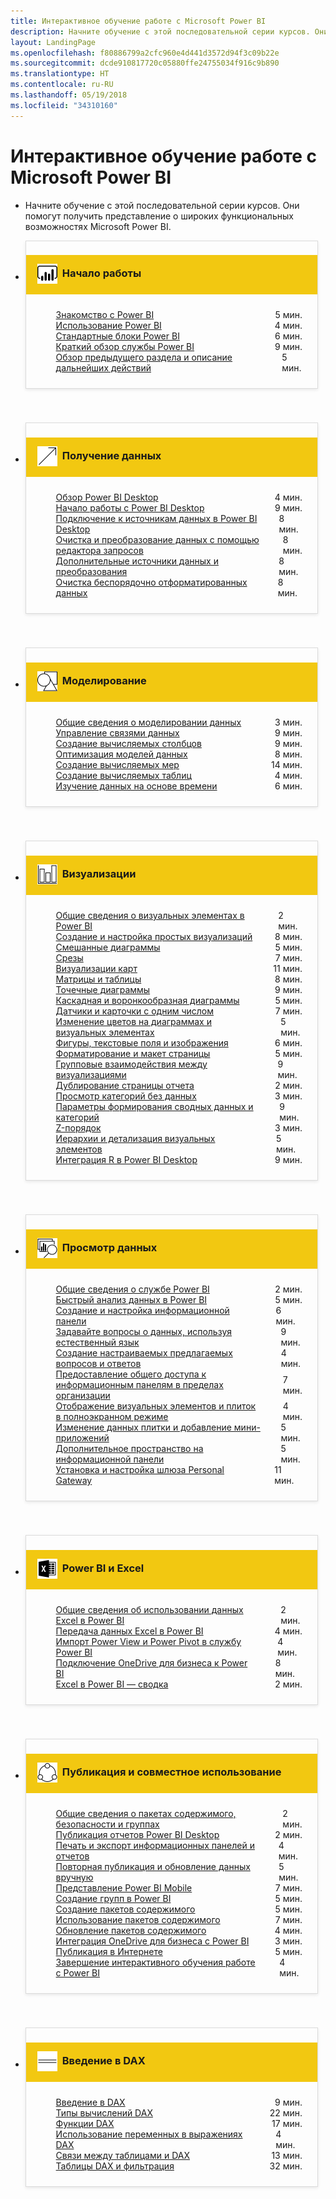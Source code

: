 ```yaml
---
title: Интерактивное обучение работе с Microsoft Power BI
description: Начните обучение с этой последовательной серии курсов. Они помогут получить представление о широких функциональных возможностях Microsoft Power BI.
layout: LandingPage
ms.openlocfilehash: f80886799a2cfc960e4d441d3572d94f3c09b22e
ms.sourcegitcommit: dcde910817720c05880ffe24755034f916c9b890
ms.translationtype: HT
ms.contentlocale: ru-RU
ms.lasthandoff: 05/19/2018
ms.locfileid: "34310160"
---
```

<div id="main" class="v2">
    <div class="container">
        <h1>Интерактивное обучение работе с Microsoft Power BI</h1>
        <ul id="databases" class="cardsL panelContent" style="display: block; margin: 0px;">
          <li class="fullSpan">
              <div class="container intro">
                  <p>Начните обучение с этой последовательной серии курсов. Они помогут получить представление о широких функциональных возможностях Microsoft Power BI.</p>
              </div>
          </li>
          <li>
            <div class="cardSize">
                <div class="cardPadding">
                  <div class="card" style="padding: 0 12px 54px 0;">
                      <div class="cardText" style="box-shadow: 0 2px 5px #e8e8e8; border: 1px solid #dbdbdb;">
                          <h3 class="bgdAccent1" style="padding: 8px; display: flex; background: #f2c811; font-weight: bold; border-bottom: 0; margin-bottom: 0; line-height: 42px">
                            <div class="cardImageOuter" style="margin: 0 8px 0 10px;">
                              <div class="cardImage" style="width: 32px;">
                                <img src="media/logo_power-bi.svg" alt="" data-linktype="absolute-path" class="x-hidden-focus" style="position: relative; top: 6px;">
                              </div>
                            </div>
Начало работы </h3>
                          <ul class="noBullet" style="margin: 24px;">
                              <li style="display: flex; justify-content: space-between;">
                                <a class="barLink" href="gettingstarted.yml?tutorial-step=1">Знакомство с Power BI</a>
                                <span style="margin-left: 32px; align-self: center;">5 мин.</span>
                              </li>
                              <li style="display: flex; justify-content: space-between;">
                                <a class="barLink" href="gettingstarted.yml?tutorial-step=2">Использование Power BI</a>
                                <span style="margin-left: 32px; align-self: center;">4 мин.</span>
                              </li>
                              <li style="display: flex; justify-content: space-between;">
                                <a class="barLink" href="gettingstarted.yml?tutorial-step=3">Стандартные блоки Power BI</a>
                                <span style="margin-left: 32px; align-self: center;">6 мин.</span>
                              </li>
                              <li style="display: flex; justify-content: space-between;">
                                <a class="barLink" href="gettingstarted.yml?tutorial-step=4">Краткий обзор службы Power BI</a>
                                <span style="margin-left: 32px; align-self: center;">9 мин.</span>
                              </li>
                              <li style="display: flex; justify-content: space-between;">
                                <a class="barLink" href="gettingstarted.yml?tutorial-step=5">Обзор предыдущего раздела и описание дальнейших действий</a>
                                <span style="margin-left: 32px; align-self: center;">5 мин.</span>
                              </li>
                          </ul>
                      </div>
                    </div>
                </div>
            </div>
          </li>
          <li>
            <div class="cardSize">
                <div class="cardPadding">
                  <div class="card" style="padding: 0 12px 54px 0;">
                      <div class="cardText" style="box-shadow: 0 2px 5px #e8e8e8; border: 1px solid #dbdbdb;">
                          <h3 class="bgdAccent1" style="padding: 8px; display: flex; background: #f2c811; font-weight: bold; border-bottom: 0; margin-bottom: 0; line-height: 42px">
                            <div class="cardImageOuter" style="margin: 0 8px 0 10px;">
                              <div class="cardImage" style="width: 32px;">
                                <img src="media/pbi-getting-data.svg" alt="" data-linktype="absolute-path" class="x-hidden-focus" style="position: relative; top: 6px;">
                              </div>
                            </div>
Получение данных </h3>
                          <ul class="noBullet" style="margin: 24px;">
                              <li style="display: flex; justify-content: space-between;">
                                <a class="barLink" href="gettingdata.yml?tutorial-step=1">Обзор Power BI Desktop</a>
                                <span style="margin-left: 32px; align-self: center;">4 мин.</span>
                              </li>
                              <li style="display: flex; justify-content: space-between;">
                                <a class="barLink" href="gettingdata.yml?tutorial-step=2">Начало работы с Power BI Desktop</a>
                                <span style="margin-left: 32px; align-self: center;">9 мин.</span>
                              </li>
                              <li style="display: flex; justify-content: space-between;">
                                <a class="barLink" href="gettingdata.yml?tutorial-step=3">Подключение к источникам данных в Power BI Desktop</a>
                                <span style="margin-left: 32px; align-self: center;">8 мин.</span>
                              </li>
                              <li style="display: flex; justify-content: space-between;">
                                <a class="barLink" href="gettingdata.yml?tutorial-step=4">Очистка и преобразование данных с помощью редактора запросов</a>
                                <span style="margin-left: 32px; align-self: center;">8 мин.</span>
                              </li>
                              <li style="display: flex; justify-content: space-between;">
                                <a class="barLink" href="gettingdata.yml?tutorial-step=5">Дополнительные источники данных и преобразования</a>
                                <span style="margin-left: 32px; align-self: center;">8 мин.</span>
                              </li>
                              <li style="display: flex; justify-content: space-between;">
                                <a class="barLink" href="gettingdata.yml?tutorial-step=6">Очистка беспорядочно отформатированных данных</a>
                                <span style="margin-left: 32px; align-self: center;">8 мин.</span>
                              </li>
                          </ul>
                      </div>
                    </div>
                </div>
            </div>
          </li>
          <li>
            <div class="cardSize">
                <div class="cardPadding">
                  <div class="card" style="padding: 0 12px 54px 0;">
                      <div class="cardText" style="box-shadow: 0 2px 5px #e8e8e8; border: 1px solid #dbdbdb;">
                          <h3 class="bgdAccent1" style="padding: 8px; display: flex; background: #f2c811; font-weight: bold; border-bottom: 0; margin-bottom: 0; line-height: 42px">
                            <div class="cardImageOuter" style="margin: 0 8px 0 10px;">
                              <div class="cardImage" style="width: 32px;">
                                <img src="media/pbi-modeling.svg" alt="" data-linktype="absolute-path" class="x-hidden-focus" style="position: relative; top: 6px;">
                              </div>
                            </div>
Моделирование </h3>
                          <ul class="noBullet" style="margin: 24px;">
                              <li style="display: flex; justify-content: space-between;">
                                <a class="barLink" href="modeling.yml?tutorial-step=1">Общие сведения о моделировании данных</a>
                                <span style="margin-left: 32px; align-self: center;">3 мин.</span>
                              </li>
                              <li style="display: flex; justify-content: space-between;">
                                <a class="barLink" href="modeling.yml?tutorial-step=2">Управление связями данных</a>
                                <span style="margin-left: 32px; align-self: center;">9 мин.</span>
                              </li>
                              <li style="display: flex; justify-content: space-between;">
                                <a class="barLink" href="modeling.yml?tutorial-step=3">Создание вычисляемых столбцов</a>
                                <span style="margin-left: 32px; align-self: center;">9 мин.</span>
                              </li>
                              <li style="display: flex; justify-content: space-between;">
                                <a class="barLink" href="modeling.yml?tutorial-step=4">Оптимизация моделей данных</a>
                                <span style="margin-left: 32px; align-self: center;">8 мин.</span>
                              </li>
                              <li style="display: flex; justify-content: space-between;">
                                <a class="barLink" href="modeling.yml?tutorial-step=5">Создание вычисляемых мер</a>
                                <span style="margin-left: 32px; align-self: center;">14 мин.</span>
                              </li>
                              <li style="display: flex; justify-content: space-between;">
                                <a class="barLink" href="modeling.yml?tutorial-step=6">Создание вычисляемых таблиц</a>
                                <span style="margin-left: 32px; align-self: center;">4 мин.</span>
                              </li>
                              <li style="display: flex; justify-content: space-between;">
                                <a class="barLink" href="modeling.yml?tutorial-step=7">Изучение данных на основе времени</a>
                                <span style="margin-left: 32px; align-self: center;">6 мин.</span>
                              </li>
                          </ul>
                      </div>
                    </div>
                </div>
            </div>
          </li>
          <li>
            <div class="cardSize">
                <div class="cardPadding">
                  <div class="card" style="padding: 0 12px 54px 0;">
                      <div class="cardText" style="box-shadow: 0 2px 5px #e8e8e8; border: 1px solid #dbdbdb;">
                          <h3 class="bgdAccent1" style="padding: 8px; display: flex; background: #f2c811; font-weight: bold; border-bottom: 0; margin-bottom: 0; line-height: 42px">
                            <div class="cardImageOuter" style="margin: 0 8px 0 10px;">
                              <div class="cardImage" style="width: 32px;">
                                <img src="media/pbi-visualizations.svg" alt="" data-linktype="absolute-path" class="x-hidden-focus" style="position: relative; top: 6px;">
                              </div>
                            </div>
Визуализации </h3>
                          <ul class="noBullet" style="margin: 24px;">
                              <li style="display: flex; justify-content: space-between;">
                                <a class="barLink" href="visualizations.yml?tutorial-step=1">Общие сведения о визуальных элементах в Power BI</a>
                                <span style="margin-left: 32px; align-self: center;">2 мин.</span>
                              </li>
                              <li style="display: flex; justify-content: space-between;">
                                <a class="barLink" href="visualizations.yml?tutorial-step=2">Создание и настройка простых визуализаций</a>
                                <span style="margin-left: 32px; align-self: center;">8 мин.</span>
                              </li>
                              <li style="display: flex; justify-content: space-between;">
                                <a class="barLink" href="visualizations.yml?tutorial-step=3">Смешанные диаграммы</a>
                                <span style="margin-left: 32px; align-self: center;">5 мин.</span>
                              </li>
                              <li style="display: flex; justify-content: space-between;">
                                <a class="barLink" href="visualizations.yml?tutorial-step=4">Срезы</a>
                                <span style="margin-left: 32px; align-self: center;">7 мин.</span>
                              </li>
                              <li style="display: flex; justify-content: space-between;">
                                <a class="barLink" href="visualizations.yml?tutorial-step=5">Визуализации карт</a>
                                <span style="margin-left: 32px; align-self: center;">11 мин.</span>
                              </li>
                              <li style="display: flex; justify-content: space-between;">
                                <a class="barLink" href="visualizations.yml?tutorial-step=6">Матрицы и таблицы</a>
                                <span style="margin-left: 32px; align-self: center;">8 мин.</span>
                              </li>
                              <li style="display: flex; justify-content: space-between;">
                                <a class="barLink" href="visualizations.yml?tutorial-step=7">Точечные диаграммы</a>
                                <span style="margin-left: 32px; align-self: center;">9 мин.</span>
                              </li>
                              <li style="display: flex; justify-content: space-between;">
                                <a class="barLink" href="visualizations.yml?tutorial-step=8">Каскадная и воронкообразная диаграммы</a>
                                <span style="margin-left: 32px; align-self: center;">5 мин.</span>
                              </li>
                              <li style="display: flex; justify-content: space-between;">
                                <a class="barLink" href="visualizations.yml?tutorial-step=9">Датчики и карточки с одним числом</a>
                                <span style="margin-left: 32px; align-self: center;">7 мин.</span>
                              </li>
                              <li style="display: flex; justify-content: space-between;">
                                <a class="barLink" href="visualizations.yml?tutorial-step=10">Изменение цветов на диаграммах и визуальных элементах</a>
                                <span style="margin-left: 32px; align-self: center;">5 мин.</span>
                              </li>
                              <li style="display: flex; justify-content: space-between;">
                                <a class="barLink" href="visualizations.yml?tutorial-step=11">Фигуры, текстовые поля и изображения</a>
                                <span style="margin-left: 32px; align-self: center;">6 мин.</span>
                              </li>
                              <li style="display: flex; justify-content: space-between;">
                                <a class="barLink" href="visualizations.yml?tutorial-step=12">Форматирование и макет страницы</a>
                                <span style="margin-left: 32px; align-self: center;">5 мин.</span>
                              </li>
                              <li style="display: flex; justify-content: space-between;">
                                <a class="barLink" href="visualizations.yml?tutorial-step=13">Групповые взаимодействия между визуализациями</a>
                                <span style="margin-left: 32px; align-self: center;">9 мин.</span>
                              </li>
                              <li style="display: flex; justify-content: space-between;">
                                <a class="barLink" href="visualizations.yml?tutorial-step=14">Дублирование страницы отчета</a>
                                <span style="margin-left: 32px; align-self: center;">2 мин.</span>
                              </li>
                              <li style="display: flex; justify-content: space-between;">
                                <a class="barLink" href="visualizations.yml?tutorial-step=15">Просмотр категорий без данных</a>
                                <span style="margin-left: 32px; align-self: center;">3 мин.</span>
                              </li>
                              <li style="display: flex; justify-content: space-between;">
                                <a class="barLink" href="visualizations.yml?tutorial-step=16">Параметры формирования сводных данных и категорий</a>
                                <span style="margin-left: 32px; align-self: center;">9 мин.</span>
                              </li>
                              <li style="display: flex; justify-content: space-between;">
                                <a class="barLink" href="visualizations.yml?tutorial-step=17">Z-порядок</a>
                                <span style="margin-left: 32px; align-self: center;">3 мин.</span>
                              </li>
                              <li style="display: flex; justify-content: space-between;">
                                <a class="barLink" href="visualizations.yml?tutorial-step=18">Иерархии и детализация визуальных элементов</a>
                                <span style="margin-left: 32px; align-self: center;">5 мин.</span>
                              </li>
                              <li style="display: flex; justify-content: space-between;">
                                <a class="barLink" href="visualizations.yml?tutorial-step=19">Интеграция R в Power BI Desktop</a>
                                <span style="margin-left: 32px; align-self: center;">9 мин.</span>
                              </li>
                          </ul>
                      </div>
                    </div>
                </div>
            </div>
          </li>
          <li>
            <div class="cardSize">
                <div class="cardPadding">
                  <div class="card" style="padding: 0 12px 54px 0;">
                      <div class="cardText" style="box-shadow: 0 2px 5px #e8e8e8; border: 1px solid #dbdbdb;">
                          <h3 class="bgdAccent1" style="padding: 8px; display: flex; background: #f2c811; font-weight: bold; border-bottom: 0; margin-bottom: 0; line-height: 42px">
                            <div class="cardImageOuter" style="margin: 0 8px 0 10px;">
                              <div class="cardImage" style="width: 32px;">
                                <img src="media/pbi-exploring-data.svg" alt="" data-linktype="absolute-path" class="x-hidden-focus" style="position: relative; top: 6px;">
                              </div>
                            </div>
Просмотр данных </h3>
                          <ul class="noBullet" style="margin: 24px;">
                              <li style="display: flex; justify-content: space-between;">
                                <a class="barLink" href="exploringdata.yml?tutorial-step=1">Общие сведения о службе Power BI</a>
                                <span style="margin-left: 32px; align-self: center;">2 мин.</span>
                              </li>
                              <li style="display: flex; justify-content: space-between;">
                                <a class="barLink" href="exploringdata.yml?tutorial-step=2">Быстрый анализ данных в Power BI</a>
                                <span style="margin-left: 32px; align-self: center;">5 мин.</span>
                              </li>
                              <li style="display: flex; justify-content: space-between;">
                                <a class="barLink" href="exploringdata.yml?tutorial-step=3">Создание и настройка информационной панели</a>
                                <span style="margin-left: 32px; align-self: center;">6 мин.</span>
                              </li>
                              <li style="display: flex; justify-content: space-between;">
                                <a class="barLink" href="exploringdata.yml?tutorial-step=4">Задавайте вопросы о данных, используя естественный язык</a>
                                <span style="margin-left: 32px; align-self: center;">9 мин.</span>
                              </li>
                              <li style="display: flex; justify-content: space-between;">
                                <a class="barLink" href="exploringdata.yml?tutorial-step=5">Создание настраиваемых предлагаемых вопросов и ответов</a>
                                <span style="margin-left: 32px; align-self: center;">4 мин.</span>
                              </li>
                              <li style="display: flex; justify-content: space-between;">
                                <a class="barLink" href="exploringdata.yml?tutorial-step=6">Предоставление общего доступа к информационным панелям в пределах организации</a>
                                <span style="margin-left: 32px; align-self: center;">7 мин.</span>
                              </li>
                              <li style="display: flex; justify-content: space-between;">
                                <a class="barLink" href="exploringdata.yml?tutorial-step=7">Отображение визуальных элементов и плиток в полноэкранном режиме</a>
                                <span style="margin-left: 32px; align-self: center;">4 мин.</span>
                              </li>
                              <li style="display: flex; justify-content: space-between;">
                                <a class="barLink" href="exploringdata.yml?tutorial-step=8">Изменение данных плитки и добавление мини-приложений</a>
                                <span style="margin-left: 32px; align-self: center;">5 мин.</span>
                              </li>
                              <li style="display: flex; justify-content: space-between;">
                                <a class="barLink" href="exploringdata.yml?tutorial-step=9">Дополнительное пространство на информационной панели</a>
                                <span style="margin-left: 32px; align-self: center;">5 мин.</span>
                              </li>
                              <li style="display: flex; justify-content: space-between;">
                                <a class="barLink" href="exploringdata.yml?tutorial-step=10">Установка и настройка шлюза Personal Gateway</a>
                                <span style="margin-left: 32px; align-self: center;">11 мин.</span>
                              </li>
                          </ul>
                      </div>
                    </div>
                </div>
            </div>
          </li>
          <li>
            <div class="cardSize">
                <div class="cardPadding">
                  <div class="card" style="padding: 0 12px 54px 0;">
                      <div class="cardText" style="box-shadow: 0 2px 5px #e8e8e8; border: 1px solid #dbdbdb;">
                          <h3 class="bgdAccent1" style="padding: 8px; display: flex; background: #f2c811; font-weight: bold; border-bottom: 0; margin-bottom: 0; line-height: 42px">
                            <div class="cardImageOuter" style="margin: 0 8px 0 10px;">
                              <div class="cardImage" style="width: 32px;">
                                <img src="media/logo_excel-blk.svg" alt="" data-linktype="absolute-path" class="x-hidden-focus" style="position: relative; top: 6px;">
                              </div>
                            </div>
Power BI и Excel </h3>
                          <ul class="noBullet" style="margin: 24px;">
                              <li style="display: flex; justify-content: space-between;">
                                <a class="barLink" href="powerbiandexcel.yml?tutorial-step=1">Общие сведения об использовании данных Excel в Power BI</a>
                                <span style="margin-left: 32px; align-self: center;">2 мин.</span>
                              </li>
                              <li style="display: flex; justify-content: space-between;">
                                <a class="barLink" href="powerbiandexcel.yml?tutorial-step=2">Передача данных Excel в Power BI</a>
                                <span style="margin-left: 32px; align-self: center;">4 мин.</span>
                              </li>
                              <li style="display: flex; justify-content: space-between;">
                                <a class="barLink" href="powerbiandexcel.yml?tutorial-step=3">Импорт Power View и Power Pivot в службу Power BI</a>
                                <span style="margin-left: 32px; align-self: center;">4 мин.</span>
                              </li>
                              <li style="display: flex; justify-content: space-between;">
                                <a class="barLink" href="powerbiandexcel.yml?tutorial-step=4">Подключение OneDrive для бизнеса к Power BI</a>
                                <span style="margin-left: 32px; align-self: center;">8 мин.</span>
                              </li>
                              <li style="display: flex; justify-content: space-between;">
                                <a class="barLink" href="powerbiandexcel.yml?tutorial-step=5">Excel в Power BI — сводка</a>
                                <span style="margin-left: 32px; align-self: center;">2 мин.</span>
                              </li>
                          </ul>
                      </div>
                    </div>
                </div>
            </div>
          </li>
          <li>
            <div class="cardSize">
                <div class="cardPadding">
                  <div class="card" style="padding: 0 12px 54px 0;">
                      <div class="cardText" style="box-shadow: 0 2px 5px #e8e8e8; border: 1px solid #dbdbdb;">
                          <h3 class="bgdAccent1" style="padding: 8px; display: flex; background: #f2c811; font-weight: bold; border-bottom: 0; margin-bottom: 0; line-height: 42px">
                            <div class="cardImageOuter" style="margin: 0 8px 0 10px;">
                              <div class="cardImage" style="width: 32px;">
                                <img src="media/pbi-pub-sharing.svg" alt="" data-linktype="absolute-path" class="x-hidden-focus" style="position: relative; top: 6px;">
                              </div>
                            </div>
Публикация и совместное использование </h3>
                          <ul class="noBullet" style="margin: 24px;">
                              <li style="display: flex; justify-content: space-between;">
                                <a class="barLink" href="publishingandsharing.yml?tutorial-step=1">Общие сведения о пакетах содержимого, безопасности и группах</a>
                                <span style="margin-left: 32px; align-self: center;">2 мин.</span>
                              </li>
                              <li style="display: flex; justify-content: space-between;">
                                <a class="barLink" href="publishingandsharing.yml?tutorial-step=2">Публикация отчетов Power BI Desktop</a>
                                <span style="margin-left: 32px; align-self: center;">2 мин.</span>
                              </li>
                              <li style="display: flex; justify-content: space-between;">
                                <a class="barLink" href="publishingandsharing.yml?tutorial-step=3">Печать и экспорт информационных панелей и отчетов</a>
                                <span style="margin-left: 32px; align-self: center;">4 мин.</span>
                              </li>
                              <li style="display: flex; justify-content: space-between;">
                                <a class="barLink" href="publishingandsharing.yml?tutorial-step=4">Повторная публикация и обновление данных вручную</a>
                                <span style="margin-left: 32px; align-self: center;">5 мин.</span>
                              </li>
                              <li style="display: flex; justify-content: space-between;">
                                <a class="barLink" href="publishingandsharing.yml?tutorial-step=5">Представление Power BI Mobile</a>
                                <span style="margin-left: 32px; align-self: center;">7 мин.</span>
                              </li>
                              <li style="display: flex; justify-content: space-between;">
                                <a class="barLink" href="publishingandsharing.yml?tutorial-step=6">Создание групп в Power BI</a>
                                <span style="margin-left: 32px; align-self: center;">5 мин.</span>
                              </li>
                              <li style="display: flex; justify-content: space-between;">
                                <a class="barLink" href="publishingandsharing.yml?tutorial-step=7">Создание пакетов содержимого</a>
                                <span style="margin-left: 32px; align-self: center;">5 мин.</span>
                              </li>
                              <li style="display: flex; justify-content: space-between;">
                                <a class="barLink" href="publishingandsharing.yml?tutorial-step=8">Использование пакетов содержимого</a>
                                <span style="margin-left: 32px; align-self: center;">7 мин.</span>
                              </li>
                              <li style="display: flex; justify-content: space-between;">
                                <a class="barLink" href="publishingandsharing.yml?tutorial-step=9">Обновление пакетов содержимого</a>
                                <span style="margin-left: 32px; align-self: center;">4 мин.</span>
                              </li>
                              <li style="display: flex; justify-content: space-between;">
                                <a class="barLink" href="publishingandsharing.yml?tutorial-step=10">Интеграция OneDrive для бизнеса с Power BI</a>
                                <span style="margin-left: 32px; align-self: center;">3 мин.</span>
                              </li>
                              <li style="display: flex; justify-content: space-between;">
                                <a class="barLink" href="publishingandsharing.yml?tutorial-step=11">Публикация в Интернете</a>
                                <span style="margin-left: 32px; align-self: center;">5 мин.</span>
                              </li>
                              <li style="display: flex; justify-content: space-between;">
                                <a class="barLink" href="publishingandsharing.yml?tutorial-step=12">Завершение интерактивного обучения работе с Power BI</a>
                                <span style="margin-left: 32px; align-self: center;">4 мин.</span>
                              </li>
                          </ul>
                      </div>
                    </div>
                </div>
            </div>
          </li>
          <li>
            <div class="cardSize">
                <div class="cardPadding">
                  <div class="card" style="padding: 0 12px 54px 0;">
                      <div class="cardText" style="box-shadow: 0 2px 5px #e8e8e8; border: 1px solid #dbdbdb;">
                          <h3 class="bgdAccent1" style="padding: 8px; display: flex; background: #f2c811; font-weight: bold; border-bottom: 0; margin-bottom: 0; line-height: 42px">
                            <div class="cardImageOuter" style="margin: 0 8px 0 10px;">
                              <div class="cardImage" style="width: 32px;">
                                <img src="media/pbi-dax-intro.svg" alt="" data-linktype="absolute-path" class="x-hidden-focus" style="position: relative; top: 6px;">
                              </div>
                            </div>
Введение в DAX </h3>
                          <ul class="noBullet" style="margin: 24px;">
                              <li style="display: flex; justify-content: space-between;">
                                <a class="barLink" href="introductiontodax.yml?tutorial-step=1">Введение в DAX</a>
                                <span style="margin-left: 32px; align-self: center;">9 мин.</span>
                              </li>
                              <li style="display: flex; justify-content: space-between;">
                                <a class="barLink" href="introductiontodax.yml?tutorial-step=2">Типы вычислений DAX</a>
                                <span style="margin-left: 32px; align-self: center;">22 мин.</span>
                              </li>
                              <li style="display: flex; justify-content: space-between;">
                                <a class="barLink" href="introductiontodax.yml?tutorial-step=3">Функции DAX</a>
                                <span style="margin-left: 32px; align-self: center;">17 мин.</span>
                              </li>
                              <li style="display: flex; justify-content: space-between;">
                                <a class="barLink" href="introductiontodax.yml?tutorial-step=4">Использование переменных в выражениях DAX</a>
                                <span style="margin-left: 32px; align-self: center;">4 мин.</span>
                              </li>
                              <li style="display: flex; justify-content: space-between;">
                                <a class="barLink" href="introductiontodax.yml?tutorial-step=5">Связи между таблицами и DAX</a>
                                <span style="margin-left: 32px; align-self: center;">13 мин.</span>
                              </li>
                              <li style="display: flex; justify-content: space-between;">
                                <a class="barLink" href="introductiontodax.yml?tutorial-step=6">Таблицы DAX и фильтрация</a>
                                <span style="margin-left: 32px; align-self: center;">32 мин.</span>
                              </li>
                          </ul>
                      </div>
                    </div>
                </div>
            </div>
          </li>
      </ul>
    </div>
</div>